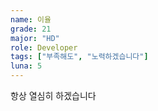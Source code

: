 ```yaml
---
name: 이율
grade: 21
major: "HD"
role: Developer
tags: ["부족해도", "노력하겠습니다"]
luna: 5
---
```


항상 열심히 하겠습니다
